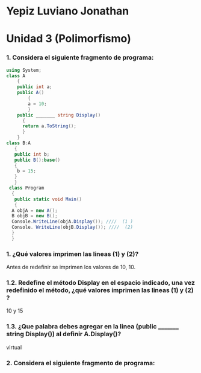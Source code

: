 # Yepiz Luviano Jonathan
# Unidad 3 (Polimorfismo)


### 1. Considera el siguiente fragmento de programa:
```c#
using System;
class A
    {
    public int a;
    public A()
        {
        a = 10;
        }
    public _______ string Display()
      {
      return a.ToString();
      }
    }
class B:A
   {
   public int b;
   public B():base()
   {
    b = 15;
   }
   }
 class Program
  {
   public static void Main()
   {
  A objA = new A();
  B objB = new B();
  Console.WriteLine(objA.Display()); ////  (1 )
  Console. WriteLine(objB.Display()); ////  (2)
  }
  }
   ```
### 1. ¿Qué valores imprimen las lineas (1) y (2)? 
Antes de redefinir se imprimen los valores de 10, 10.

### 1.2.  Redefine el método Display en el espacio indicado, una vez redefinido el método, ¿qué valores imprimen las lineas (1) y (2) ?
10 y 15

### 1.3. ¿Que palabra debes agregar en la linea (public _______ string Display()) al definir A.Display()?
virtual

### 2. Considera el siguiente fragmento de programa:




